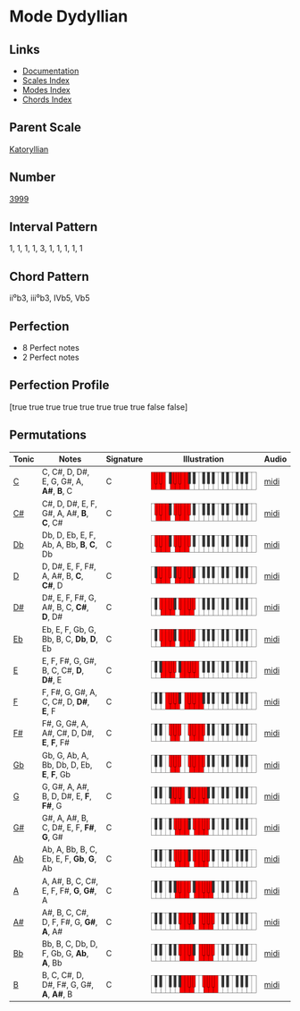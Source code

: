 # Mode Dydyllian

## Links

- [Documentation](README.md)
- [Scales Index](Scales.md)
- [Modes Index](Modes.md)
- [Chords Index](Chords.md)

## Parent Scale

[Katoryllian](ScaleKatoryllian.md)

## Number

[3999](https://ianring.com/musictheory/scales/3999)

## Interval Pattern

1, 1, 1, 1, 3, 1, 1, 1, 1, 1

## Chord Pattern

ii⁰b3, iii⁰b3, IVb5, Vb5

## Perfection

- 8 Perfect notes
- 2 Perfect notes

## Perfection Profile

[true true true true true true true true false false]

## Permutations

| Tonic | Notes | Signature | Illustration | Audio |
|-------|-------|-----------|--------------|-------|
| [C](ModeCNaturalDydyllian.md) | C, C#, D, D#, E, G, G#, A, **A#**, **B**, C | C | ![CNaturalDydyllian](ModeCNaturalDydyllian.png) | [midi](https://github.com/edipermadi/music/blob/main/docs/ModeCNaturalDydyllian.mid?raw=true) |
| [C#](ModeCSharpDydyllian.md) | C#, D, D#, E, F, G#, A, A#, **B**, **C**, C# | C | ![CSharpDydyllian](ModeCSharpDydyllian.png) | [midi](https://github.com/edipermadi/music/blob/main/docs/ModeCSharpDydyllian.mid?raw=true) |
| [Db](ModeDFlatDydyllian.md) | Db, D, Eb, E, F, Ab, A, Bb, **B**, **C**, Db | C | ![DFlatDydyllian](ModeDFlatDydyllian.png) | [midi](https://github.com/edipermadi/music/blob/main/docs/ModeDFlatDydyllian.mid?raw=true) |
| [D](ModeDNaturalDydyllian.md) | D, D#, E, F, F#, A, A#, B, **C**, **C#**, D | C | ![DNaturalDydyllian](ModeDNaturalDydyllian.png) | [midi](https://github.com/edipermadi/music/blob/main/docs/ModeDNaturalDydyllian.mid?raw=true) |
| [D#](ModeDSharpDydyllian.md) | D#, E, F, F#, G, A#, B, C, **C#**, **D**, D# | C | ![DSharpDydyllian](ModeDSharpDydyllian.png) | [midi](https://github.com/edipermadi/music/blob/main/docs/ModeDSharpDydyllian.mid?raw=true) |
| [Eb](ModeEFlatDydyllian.md) | Eb, E, F, Gb, G, Bb, B, C, **Db**, **D**, Eb | C | ![EFlatDydyllian](ModeEFlatDydyllian.png) | [midi](https://github.com/edipermadi/music/blob/main/docs/ModeEFlatDydyllian.mid?raw=true) |
| [E](ModeENaturalDydyllian.md) | E, F, F#, G, G#, B, C, C#, **D**, **D#**, E | C | ![ENaturalDydyllian](ModeENaturalDydyllian.png) | [midi](https://github.com/edipermadi/music/blob/main/docs/ModeENaturalDydyllian.mid?raw=true) |
| [F](ModeFNaturalDydyllian.md) | F, F#, G, G#, A, C, C#, D, **D#**, **E**, F | C | ![FNaturalDydyllian](ModeFNaturalDydyllian.png) | [midi](https://github.com/edipermadi/music/blob/main/docs/ModeFNaturalDydyllian.mid?raw=true) |
| [F#](ModeFSharpDydyllian.md) | F#, G, G#, A, A#, C#, D, D#, **E**, **F**, F# | C | ![FSharpDydyllian](ModeFSharpDydyllian.png) | [midi](https://github.com/edipermadi/music/blob/main/docs/ModeFSharpDydyllian.mid?raw=true) |
| [Gb](ModeGFlatDydyllian.md) | Gb, G, Ab, A, Bb, Db, D, Eb, **E**, **F**, Gb | C | ![GFlatDydyllian](ModeGFlatDydyllian.png) | [midi](https://github.com/edipermadi/music/blob/main/docs/ModeGFlatDydyllian.mid?raw=true) |
| [G](ModeGNaturalDydyllian.md) | G, G#, A, A#, B, D, D#, E, **F**, **F#**, G | C | ![GNaturalDydyllian](ModeGNaturalDydyllian.png) | [midi](https://github.com/edipermadi/music/blob/main/docs/ModeGNaturalDydyllian.mid?raw=true) |
| [G#](ModeGSharpDydyllian.md) | G#, A, A#, B, C, D#, E, F, **F#**, **G**, G# | C | ![GSharpDydyllian](ModeGSharpDydyllian.png) | [midi](https://github.com/edipermadi/music/blob/main/docs/ModeGSharpDydyllian.mid?raw=true) |
| [Ab](ModeAFlatDydyllian.md) | Ab, A, Bb, B, C, Eb, E, F, **Gb**, **G**, Ab | C | ![AFlatDydyllian](ModeAFlatDydyllian.png) | [midi](https://github.com/edipermadi/music/blob/main/docs/ModeAFlatDydyllian.mid?raw=true) |
| [A](ModeANaturalDydyllian.md) | A, A#, B, C, C#, E, F, F#, **G**, **G#**, A | C | ![ANaturalDydyllian](ModeANaturalDydyllian.png) | [midi](https://github.com/edipermadi/music/blob/main/docs/ModeANaturalDydyllian.mid?raw=true) |
| [A#](ModeASharpDydyllian.md) | A#, B, C, C#, D, F, F#, G, **G#**, **A**, A# | C | ![ASharpDydyllian](ModeASharpDydyllian.png) | [midi](https://github.com/edipermadi/music/blob/main/docs/ModeASharpDydyllian.mid?raw=true) |
| [Bb](ModeBFlatDydyllian.md) | Bb, B, C, Db, D, F, Gb, G, **Ab**, **A**, Bb | C | ![BFlatDydyllian](ModeBFlatDydyllian.png) | [midi](https://github.com/edipermadi/music/blob/main/docs/ModeBFlatDydyllian.mid?raw=true) |
| [B](ModeBNaturalDydyllian.md) | B, C, C#, D, D#, F#, G, G#, **A**, **A#**, B | C | ![BNaturalDydyllian](ModeBNaturalDydyllian.png) | [midi](https://github.com/edipermadi/music/blob/main/docs/ModeBNaturalDydyllian.mid?raw=true) |
